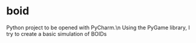 # boid
Python project to be opened with PyCharm.\n
Using the PyGame library, I try to create a basic simulation of BOIDs

